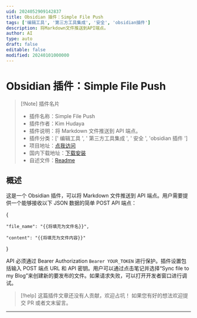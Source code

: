 ```yaml
---
uid: 2024052909142837
title: Obsidian 插件：Simple File Push
tags: ['编辑工具', '第三方工具集成', '安全', 'obsidian插件']
description: 将Markdown文件推送到API端点。
author: AI
type: auto
draft: false
editable: false
modified: 20240101000000
---
```


# Obsidian 插件：Simple File Push

> [!Note] 插件名片
> - 插件名称：Simple File Push
> - 插件作者：Kim Hudaya
> - 插件说明：将 Markdown 文件推送到 API 端点。
> - 插件分类：[' 编辑工具 ', ' 第三方工具集成 ', ' 安全 ', 'obsidian 插件 ']
> - 项目地址：[点我访问](https://github.com/huedaya/obsidian-simple-file-push)
> - 国内下载地址：[下载安装](https://pkmer.cn/products/plugin/pluginMarket/?simple-file-push)
> - 自述文件：[Readme](https://ghproxy.net/https://raw.githubusercontent.com/huedaya/obsidian-simple-file-push/main/README.md)

## 概述

这是一个 Obsidian 插件，可以将 Markdown 文件推送到 API 端点。用户需要提供一个能够接收以下 JSON 数据的简单 POST API 端点：

{

    "file_name": "{{将填充为文件名}}",

    "content": "{{将填充为文件内容}}"

}

API 必须通过 Bearer Authorization `Bearer YOUR_TOKEN` 进行保护。插件设置包括输入 POST 端点 URL 和 API 密钥。用户可以通过点击笔记并选择“Sync file to my Blog”来创建新的要发布的文件。如果请求失败，可以打开开发者窗口进行调试。

> [!help]
> 这篇插件文章还没有人贡献，欢迎占坑！
> 如果您有好的想法欢迎提交 PR 或者文末留言。

---



